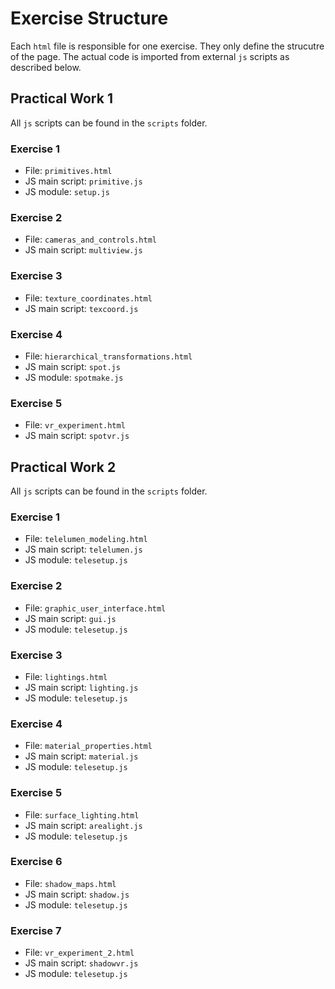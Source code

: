 # Exercise Structure
Each `html` file is responsible for one exercise. They only define the strucutre
of the page. The actual code is imported from external `js` scripts as described
below.

## Practical Work 1
All `js` scripts can be found in the `scripts` folder.

### Exercise 1
- File: `primitives.html`
- JS main script: `primitive.js`
- JS module: `setup.js`

### Exercise 2
- File: `cameras_and_controls.html`
- JS main script: `multiview.js`

### Exercise 3
- File: `texture_coordinates.html`
- JS main script: `texcoord.js`

### Exercise 4
- File: `hierarchical_transformations.html`
- JS main script: `spot.js`
- JS module: `spotmake.js`

### Exercise 5
- File: `vr_experiment.html`
- JS main script: `spotvr.js`

## Practical Work 2
All `js` scripts can be found in the `scripts` folder.

### Exercise 1
- File: `telelumen_modeling.html`
- JS main script: `telelumen.js`
- JS module: `telesetup.js`

### Exercise 2
- File: `graphic_user_interface.html`
- JS main script: `gui.js`
- JS module: `telesetup.js`

### Exercise 3
- File: `lightings.html`
- JS main script: `lighting.js`
- JS module: `telesetup.js`

### Exercise 4
- File: `material_properties.html`
- JS main script: `material.js`
- JS module: `telesetup.js`

### Exercise 5
- File: `surface_lighting.html`
- JS main script: `arealight.js`
- JS module: `telesetup.js`

### Exercise 6
- File: `shadow_maps.html`
- JS main script: `shadow.js`
- JS module: `telesetup.js`

### Exercise 7
- File: `vr_experiment_2.html`
- JS main script: `shadowvr.js`
- JS module: `telesetup.js`